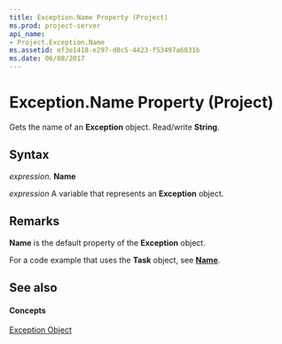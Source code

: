 ```yaml
---
title: Exception.Name Property (Project)
ms.prod: project-server
api_name:
- Project.Exception.Name
ms.assetid: ef3e1418-e297-d0c5-4423-f53497a6031b
ms.date: 06/08/2017
---
```



# Exception.Name Property (Project)

Gets the name of an **Exception** object. Read/write **String**.


## Syntax

 _expression_. **Name**

 _expression_ A variable that represents an **Exception** object.


## Remarks

 **Name** is the default property of the **Exception** object.

For a code example that uses the **Task** object, see **[Name](task-name-property-project.md)**.


## See also


#### Concepts


[Exception Object](exception-object-project.md)
